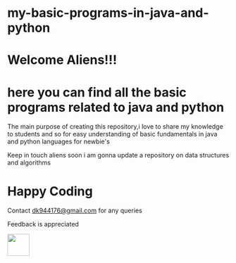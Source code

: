 # my-basic-programs-in-java-and-python
<H1> Welcome Aliens!!! <H1>

<h1>here you can find all the basic programs related to java and python</h1>

<div>The main purpose of creating this repository,i love to share my knowledge to students and so for easy understanding of basic fundamentals in java and python languages for newbie's


Keep in touch aliens soon i am gonna update a repository on data structures and algorithms

</div>

<H1> Happy Coding</H1>


Contact dk944176@gmail.com for any queries 

Feedback is appreciated

<a href="https://sourcerer.io/dineshkumarkummara"><img src="https://avatars0.githubusercontent.com/u/35969117?v=4" height="50px" width="50px" alt=""/></a>

<a href="https://sourcerer.io/dineshkumarkummara"><img src="https://img.shields.io/badge/Python-20%20commits-orange.svg" alt=""></a>

<a href="https://sourcerer.io/dineshkumarkummara"><img src="https://img.shields.io/badge/Java-14%20commits-orange.svg" alt=""></a>


